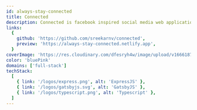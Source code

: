 ```yaml
---
id: always-stay-connected
title: Connected
description: Connected is facebook inspired social media web application where users can publish posts, create groups (public and private). One can also opt into desktop notifications to receive real time info when someone sends a friend request or a group join request. This application is built with Gatsby JS, Express JS and MongoDB
links:
  {
    github: 'https://github.com/sreekarnv/connected',
    preview: 'https://always-stay-connected.netlify.app',
  }
coverImage: 'https://res.cloudinary.com/dfesryh4w/image/upload/v1666187796/portfolio/connected.png'
color: 'bluePink'
domains: ['full-stack']
techStack:
  [
    { link: '/logos/express.png', alt: 'ExpressJS' },
    { link: '/logos/gatsbyjs.svg', alt: 'GatsbyJS' },
    { link: '/logos/typescript.png', alt: 'Typescript' },
  ]
---
```

